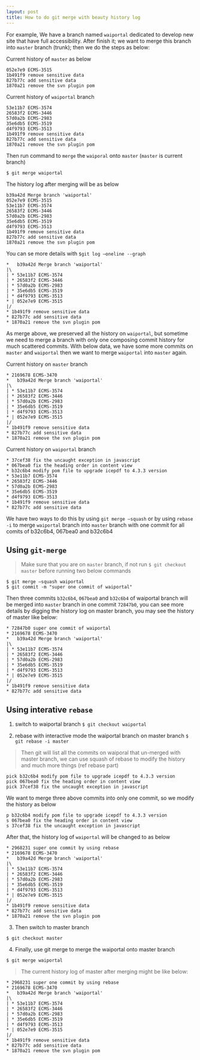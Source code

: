 ```yaml
---
layout: post
title: How to do git merge with beauty history log
---
```


For example, We have a branch named `waiportal` dedicated to develop new site that have full accessibility. After finish it; we want to merge this branch into `master` branch (trunk); then we do the steps as below:

Current history of `master` as below
```
052e7e9 ECMS-3515 
1b491f9 remove sensitive data 
827b77c add sensitive data 
1870a21 remove the svn plugin pom 
```

Current history of `waiportal` branch
```
53e11b7 ECMS-3574 
26583f2 ECMS-3446 
57d0a2b ECMS-2983 
35e6db5 ECMS-3519 
d4f9793 ECMS-3513 
1b491f9 remove sensitive data 
827b77c add sensitive data 
1870a21 remove the svn plugin pom 
```

Then run command to `merge` the `waiporal` onto `master` (`master` is current branch)
```
$ git merge waiportal
```

The history log after merging will be as below
```
b39a42d Merge branch 'waiportal' 
052e7e9 ECMS-3515 
53e11b7 ECMS-3574 
26583f2 ECMS-3446 
57d0a2b ECMS-2983 
35e6db5 ECMS-3519 
d4f9793 ECMS-3513 
1b491f9 remove sensitive data 
827b77c add sensitive data 
1870a21 remove the svn plugin pom 
```

You can se more details with `$git log –oneline --graph`
```
*   b39a42d Merge branch 'waiportal' 
|\  
| * 53e11b7 ECMS-3574 
| * 26583f2 ECMS-3446 
| * 57d0a2b ECMS-2983 
| * 35e6db5 ECMS-3519 
| * d4f9793 ECMS-3513 
* | 052e7e9 ECMS-3515 
|/  
* 1b491f9 remove sensitive data 
* 827b77c add sensitive data 
* 1870a21 remove the svn plugin pom 
```

As merge above, we preserved all the history on `waiportal`, but sometime we need to merge a branch with only one composing commit history for much scattered commits. 
With below data, we have some more commits on `master` and `waiportal` then we want to merge `waiportal` into `master` again.

Current history on `master` branch
```
* 2169678 ECMS-3470 
*   b39a42d Merge branch 'waiportal' 
|\  
| * 53e11b7 ECMS-3574 
| * 26583f2 ECMS-3446 
| * 57d0a2b ECMS-2983 
| * 35e6db5 ECMS-3519 
| * d4f9793 ECMS-3513 
* | 052e7e9 ECMS-3515 
|/  
* 1b491f9 remove sensitive data 
* 827b77c add sensitive data 
* 1870a21 remove the svn plugin pom 
```

Current history on `waiportal` branch
```
* 37cef38 fix the uncaught exception in javascript 
* 067bea0 fix the heading order in content view 
* b32c6b4 modify pom file to upgrade icepdf to 4.3.3 version 
* 53e11b7 ECMS-3574 
* 26583f2 ECMS-3446 
* 57d0a2b ECMS-2983 
* 35e6db5 ECMS-3519 
* d4f9793 ECMS-3513 
* 1b491f9 remove sensitive data 
* 827b77c add sensitive data 
```

We have two ways to do this by using `git merge –squash` or by using `rebase -i` to merge `waiportal` branch into `master` branch with one commit for all comits of  b32c6b4,  067bea0 and  b32c6b4

## Using `git-merge`

  > Make sure that you are on `master` branch, if not run `$ git checkout master` before running two below commands

```
$ git merge –squash waiportal
$ git commit -m "super one commit of waiportal"
```

Then three commits  `b32c6b4`,  `067bea0` and  `b32c6b4` of waiportal branch will be merged into `master` branch in one commit `72847b0`, you can see more details by digging the history log on master branch, you may see the history of master like below:

```
* 72847b0 super one commit of waiportal
* 2169678 ECMS-3470
*   b39a42d Merge branch 'waiportal'
|\  
| * 53e11b7 ECMS-3574
| * 26583f2 ECMS-3446
| * 57d0a2b ECMS-2983
| * 35e6db5 ECMS-3519
| * d4f9793 ECMS-3513
* | 052e7e9 ECMS-3515
|/  
* 1b491f9 remove sensitive data
* 827b77c add sensitive data
```

## Using interative `rebase`

  1. switch to waiportal branch
    ```
    $ git checkout waiportal
    ```
  
  2. rebase with interactive mode the waiportal branch on master branch
    ```
    $ git rebase -i master
    ```

  > Then git will list all the commits on waiporal that un-merged with master branch, we can use squash of rebase to modify the history and much more things (ref rebase part)

  ```
  pick b32c6b4 modify pom file to upgrade icepdf to 4.3.3 version
  pick 067bea0 fix the heading order in content view
  pick 37cef38 fix the uncaught exception in javascript
  ```
  
  We want to merge three above commits into only one commit, so we modify the history as below
  ```
  p b32c6b4 modify pom file to upgrade icepdf to 4.3.3 version
  s 067bea0 fix the heading order in content view
  s 37cef38 fix the uncaught exception in javascript
  ```
  
  After that, the history log of `waiportal` will be changed to as below
  
  ```
  * 2968231 super one commit by using rebase
  * 2169678 ECMS-3470
  *   b39a42d Merge branch 'waiportal'
  |\  
  | * 53e11b7 ECMS-3574
  | * 26583f2 ECMS-3446
  | * 57d0a2b ECMS-2983
  | * 35e6db5 ECMS-3519
  | * d4f9793 ECMS-3513
  * | 052e7e9 ECMS-3515
  |/  
  * 1b491f9 remove sensitive data
  * 827b77c add sensitive data
  * 1870a21 remove the svn plugin pom  
  ```
  
  3. Then switch to master branch
  ```
  $ git checkout master
  ```
  
  4. Finally, use git merge to merge the waiportal onto master branch
  ```
  $ git merge waiportal
  ```
  
  > The current history log of master after merging might be like below:
  
  ```
  * 2968231 super one commit by using rebase
  * 2169678 ECMS-3470 
  *   b39a42d Merge branch 'waiportal' 
  |\  
  | * 53e11b7 ECMS-3574 
  | * 26583f2 ECMS-3446 
  | * 57d0a2b ECMS-2983 
  | * 35e6db5 ECMS-3519 
  | * d4f9793 ECMS-3513 
  * | 052e7e9 ECMS-3515 
  |/  
  * 1b491f9 remove sensitive data 
  * 827b77c add sensitive data 
  * 1870a21 remove the svn plugin pom 
  ```
  
  












